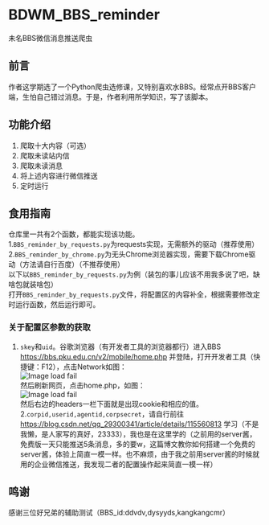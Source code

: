 # BDWM_BBS_reminder  
未名BBS微信消息推送爬虫  
## 前言  
作者这学期选了一个Python爬虫选修课，又特别喜欢水BBS。经常点开BBS客户端，生怕自己错过消息。于是，作者利用所学知识，写了该脚本。  
## 功能介绍  
1. 爬取十大内容（可选）  
2. 爬取未读站内信  
3. 爬取未读消息  
4. 将上述内容进行微信推送  
5. 定时运行  
## 食用指南  
仓库里一共有2个函数，都能实现该功能。  
1.```BBS_reminder_by_requests.py```为requests实现，无需额外的驱动（推荐使用）  
2.```BBS_reminder_by_chrome.py```为无头Chrome浏览器实现，需要下载Chrome驱动（方法请自行百度）（不推荐使用）  
以下以```BBS_reminder_by_requests.py```为例（装包的事儿应该不用我多说了吧，缺啥包就装啥包）  
打开```BBS_reminder_by_requests.py```文件，将配置区的内容补全，根据需要修改定时运行函数，然后运行即可。  
### 关于配置区参数的获取  
1. ```skey```和```uid```。谷歌浏览器（有开发者工具的浏览器都行）进入BBS https://bbs.pku.edu.cn/v2/mobile/home.php 并登陆，打开开发者工具（快捷键：F12），点击Network如图：  
![Image load fail](https://bbs.pku.edu.cn/attach/.thumbnail/eb/90/eb902c4ef5e6a5d5.jpg)  
然后刷新网页，点击home.php，如图：  
![Image load fail](https://bbs.pku.edu.cn/attach/.thumbnail/8f/8b/8f8b5c0c57d7c4ed.jpg)  
然后右边的headers一栏下面就是出现cookie和相应的值。  
2.```corpid,userid,agentid,corpsecret```，请自行前往 https://blog.csdn.net/qq_29300341/article/details/115560813 学习（不是我懒，是人家写的真好，23333），我也是在这里学的（之前用的server酱，免费版一天只能推送5条消息，多的要w，这篇博文教你如何搭建一个免费的server酱，体验上简直一模一样。也不麻烦，由于我之前用server酱的时候就用的企业微信推送，我发现二者的配置操作起来简直一模一样）  
## 鸣谢  
感谢三位好兄弟的辅助测试（BBS_id:ddvdv,dysyyds,kangkangcmr）  
